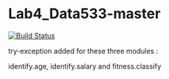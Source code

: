 
# Lab4_Data533-master

[![Build Status](https://travis-ci.org/marziR/Lab4_Data533.svg?branch=master)](https://travis-ci.org/marziR/Lab4_Data533)



try-exception added for these three modules :


  identify.age, identify.salary and fitness.classify

